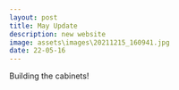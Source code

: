 ```yaml
---
layout: post
title: May Update
description: new website
image: assets\images\20211215_160941.jpg
date: 22-05-16
---
```


Building the cabinets!